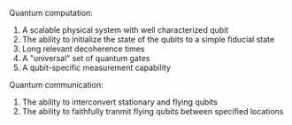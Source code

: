 Quantum computation:
1. A scalable physical system with well characterized qubit
2. The ability to initialize the state of the qubits to a simple fiducial state
3. Long relevant decoherence times
4. A "universal" set of quantum gates
5. A qubit-specific measurement capability

Quantum communication:
1. The ability to interconvert stationary and flying qubits
2. The ability to faithfully tranmit flying qubits between specified locations